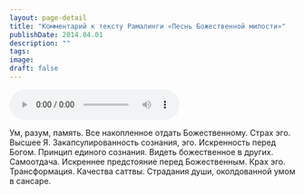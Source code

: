 ```yaml
---
layout: page-detail
title: "Комментарий к тексту Рамалинги «Песнь Божественной милости»"
publishDate: 2014.04.01
description: ""
tags:
image:
draft: false
---
```


<audio title="2014.04.01 - Комментарий к тексту Рамалинги «Песнь Божественной милости».mp3" src="/upload/iblock/b55/b559e5120697e586d621af574e81dcd4.mp3" controls=""></audio>

 Ум, разум, память. Все накопленное отдать Божественному. Страх эго. Высшее Я. Закапсулированность сознания, эго. Искренность перед Богом. Принцип единого сознания. Видеть божественное в других. Самоотдача. Искреннее предстояние перед Божественным. Крах эго. Трансформация. Качества саттвы. Страдания души, околдованной умом в сансаре. 

  
